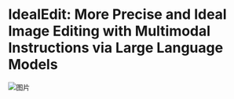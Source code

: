 # IdealEdit: More Precise and Ideal Image Editing with Multimodal Instructions via Large Language Models

![图片](https://github.com/A-new-b/IdealEdit/assets/43344034/1791c0ba-b8d7-4acd-893b-321f98ad4b14)
